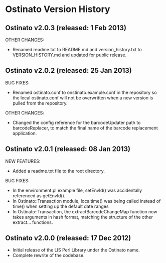Ostinato Version History
========================

Ostinato v2.0.3 (released: 1 Feb 2013)
---------------------------------------
OTHER CHANGES:
- Renamed readme.txt to README.md and version_history.txt to VERSION_HISTORY.md
  and updated for public release.


Ostinato v2.0.2 (released: 25 Jan 2013)
---------------------------------------
BUG FIXES:
- Renamed ostinato.conf to onstinato.example.conf in the repository so the local
  ostinato.conf will not be overwritten when a new version is pulled from the
  repository.

OTHER CHANGES:
- Changed the config reference for the barcodeUpdater path to barcodeReplacer,
  to match the final name of the barcode replacement application.


Ostinato v2.0.1 (released: 08 Jan 2013)
---------------------------------------
NEW FEATURES:
- Added a readme.txt file to the root directory.

BUG FIXES:
- In the environment.pl example file, setEnvId() was accidentally referenced as 
  getEnvId().
- In Ostinato::Transaction module, localtime() was being called instead of time()
  when setting up the default date ranges
- In Ostinato::Transaction, the extractBarcodeChangeMap function now takes
  arguments in hash format, matching the structure of the other extract...
  functions.


Ostinato v2.0.0 (released: 17 Dec 2012)
---------------------------------------
- Initial release of the LIS Perl Library under the Ostinato name.
- Complete rewrite of the codebase.
